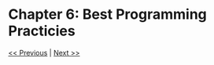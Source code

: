 # Chapter 6: Best Programming Practicies

[<< Previous](../Chapter_05/readme.md)
|
[Next >>](../Chapter_07/readme.md)
